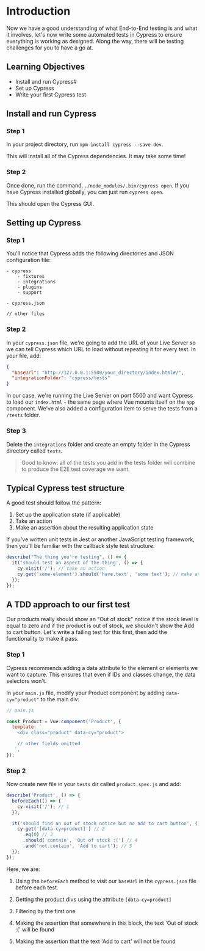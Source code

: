 # Introduction

Now we have a good understanding of what End-to-End testing is and what it involves, let's now write some automated tests in Cypress to ensure everything is working as designed. Along the way, there will be testing challenges for you to have a go at.

## Learning Objectives

- Install and run Cypress#
- Set up Cypress
- Write your first Cypress test

## Install and run Cypress

### Step 1

In your project directory, run `npm install cypress --save-dev`.

This will install all of the Cypress dependencies. It may take some time!

### Step 2

Once done, run the command, `./node_modules/.bin/cypress open`. If you have Cypress installed globally, you can just run `cypress open`.

This should open the Cypress GUI.

## Setting up Cypress

### Step 1

You'll notice that Cypress adds the following directories and JSON configuration file:

```text
- cypress
    - fixtures
    - integrations
    - plugins
    - support

- cypress.json

// other files
```

### Step 2

In your `cypress.json` file, we're going to add the URL of your Live Server so we can tell Cypress which URL to load without repeating it for every test. In your file, add:

```json
{
  "baseUrl": "http://127.0.0.1:5500/your_directory/index.html#/",
  "integrationFolder": "cypress/tests"
}
```

In our case, we're running the Live Server on port 5500 and want Cypress to load our `index.html` - the same page where Vue mounts itself on the `app` component. We've also added a configuration item to serve the tests from a `/tests` folder.

### Step 3

Delete the `integrations` folder and create an empty folder in the Cypress directory called `tests`.

> Good to know: all of the tests you add in the tests folder will combine to produce the E2E test coverage we want.

## Typical Cypress test structure

A good test should follow the pattern:

1. Set up the application state (if applicable)
2. Take an action
3. Make an assertion about the resulting application state

If you've written unit tests in Jest or another JavaScript testing framework, then you'll be familiar with the callback style test structure:

```js
describe("The thing you're testing", () => {
  it('should test an aspect of the thing', () => {
    cy.visit('/'); // take an action
    cy.get('some-element').should('have.text', 'some text'); // make an assertion
  });
});
```

## A TDD approach to our first test

Our products really should show an "Out of stock" notice if the stock level is equal to zero and if the product is out of stock, we shouldn't show the Add to cart button. Let's write a failing test for this first, then add the functionality to make it pass.

### Step 1

Cypress recommends adding a data attribute to the element or elements we want to capture. This ensures that even if IDs and classes change, the data selectors won't.

In your `main.js` file, modify your Product component by adding `data-cy="product"` to the main div:

```js
// main.js

const Product = Vue.component('Product', {
  template: `
    <div class="product" data-cy="product">

    // other fields omitted
   `,
});
```

### Step 2

Now create new file in your `tests` dir called `product.spec.js` and add:

```js
describe('Product', () => {
  beforeEach(() => {
    cy.visit('/'); // 1
  });

  it('should find an out of stock notice but no add to cart button', () => {
    cy.get('[data-cy=product]') // 2
      .eq(0) // 3
      .should('contain', 'Out of stock :(') // 4
      .and('not.contain', 'Add to cart'); // 5
  });
});
```

Here, we are:

1. Using the `beforeEach` method to visit our `baseUrl` in the `cypress.json` file before each test.

2. Getting the product divs using the attribute `[data-cy=product]`

3. Filtering by the first one

4. Making the assertion that somewhere in this block, the text 'Out of stock :(' will be found

5. Making the assertion that the text 'Add to cart' will not be found
